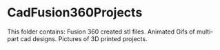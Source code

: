 # CadFusion360Projects
This folder contains:
Fusion 360 created stl files.
Animated Gifs of multi-part cad designs.
Pictures of 3D printed projects.
